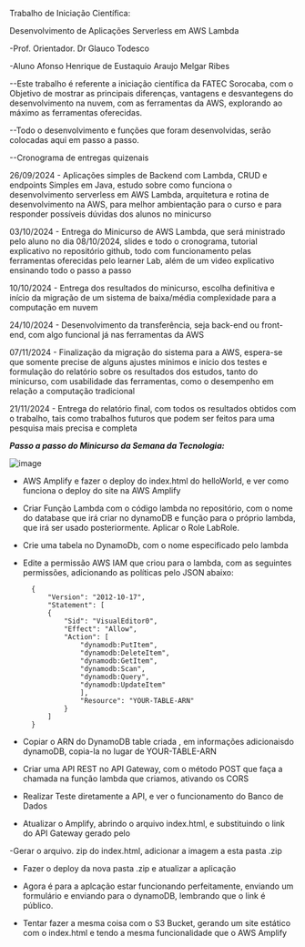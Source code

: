 Trabalho de Iniciação Científica:

Desenvolvimento de Aplicações Serverless em AWS Lambda

-Prof. Orientador. Dr Glauco Todesco

-Aluno Afonso Henrique de Eustaquio Araujo Melgar Ribes

--Este trabalho é referente a iniciação científica da FATEC Sorocaba, com o Objetivo de mostrar as principais diferenças, vantagens e desvantegens do desenvolvimento na nuvem, com as ferramentas da AWS, explorando ao máximo as ferramentas oferecidas.

--Todo o desenvolvimento e funções que foram desenvolvidas, serão colocadas aqui em passo a passo.

--Cronograma de entregas quizenais

26/09/2024 - Aplicações simples de Backend com Lambda, CRUD e endpoints Simples em Java, estudo sobre como funciona o desenvolvimento serverless em AWS Lambda, arquitetura e rotina de desenvolvimento na AWS, para melhor ambientação para o curso e para responder possíveis dúvidas dos alunos no minicurso

03/10/2024 - Entrega do Minicurso de AWS Lambda, que será ministrado pelo aluno no dia 08/10/2024, slides e todo o cronograma, tutorial explicativo no repositório github, todo com funcionamento pelas ferramentas oferecidas pelo learner Lab, além de um video explicativo ensinando todo o passo a passo

10/10/2024 - Entrega dos resultados do minicurso, escolha definitiva e início da migração de um sistema de baixa/média complexidade para a computação em nuvem

24/10/2024 - Desenvolvimento da transferência, seja back-end ou front-end, com algo funcional já nas ferramentas da AWS

07/11/2024 - Finalização da migração do sistema para a AWS, espera-se que somente precise de alguns ajustes mínimos e início dos testes e formulação do relatório sobre os resultados dos estudos, tanto do minicurso, com usabilidade das ferramentas, como o desempenho em relação a computação tradicional

21/11/2024 - Entrega do relatório final, com todos os resultados obtidos com o trabalho, tais como trabalhos futuros que podem ser feitos para uma pesquisa mais precisa e completa

***Passo a passo do Minicurso da Semana da Tecnologia:***

![image](https://github.com/user-attachments/assets/ed12b51c-1b5c-4a8c-bfc9-f5afc7ced5f6)

- AWS Amplify e fazer o deploy do index.html do helloWorld, e ver como funciona o deploy do site na AWS Amplify

- Criar Função Lambda com o código lambda no repositório, com o nome do database que irá criar no dynamoDB e função para o próprio lambda, que irá ser usado posteriormente. Aplicar o Role LabRole.

- Crie uma tabela no DynamoDb, com o nome especificado pelo lambda

- Edite a permissão AWS IAM que criou para o lambda, com as seguintes permissões, adicionando as políticas pelo JSON abaixo:

        {
            "Version": "2012-10-17",
            "Statement": [
            {
                "Sid": "VisualEditor0",
                "Effect": "Allow",
                "Action": [  
                    "dynamodb:PutItem",
                    "dynamodb:DeleteItem",
                    "dynamodb:GetItem",
                    "dynamodb:Scan",
                    "dynamodb:Query",
                    "dynamodb:UpdateItem"
                    ],
                    "Resource": "YOUR-TABLE-ARN"
                }
            ]
        }

- Copiar o ARN do DynamoDB table criada , em informações adicionaisdo dynamoDB, copia-la no lugar de YOUR-TABLE-ARN

- Criar uma API REST no API Gateway, com o método POST que faça a chamada na função lambda que criamos, ativando os CORS

- Realizar Teste diretamente a API, e ver o funcionamento do Banco de Dados

- Atualizar o Amplify, abrindo o arquivo index.html, e substituindo o link do API Gateway gerado pelo

-Gerar o arquivo. zip do index.html, adicionar a imagem a esta pasta .zip

- Fazer o deploy da nova pasta .zip e atualizar a aplicação

- Agora é para a aplcação estar funcionando perfeitamente, enviando um formulário e enviando para o dynamoDB, lembrando que o link é público.

- Tentar fazer a mesma coisa com o S3 Bucket, gerando um site estático com o index.html e tendo a mesma funcionalidade que o AWS Amplify

